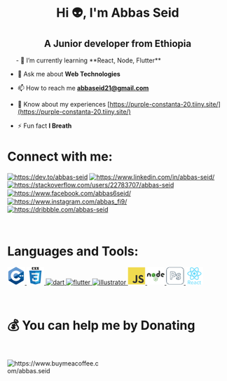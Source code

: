 <h1 align="center">Hi 👽, I'm Abbas Seid</h1>
<h2 align="center">A Junior developer from Ethiopia</h2>
&nbsp;&nbsp;&nbsp;&nbsp;
- 🌱 I’m currently learning **React, Node, Flutter**

- 💬 Ask me about **Web Technologies**

- 📫 How to reach me **abbaseid21@gmail.com**

- 📄 Know about my experiences [https://purple-constanta-20.tiiny.site/](https://purple-constanta-20.tiiny.site/)

- ⚡ Fun fact **I Breath**
&nbsp;&nbsp;&nbsp;&nbsp;
&nbsp;&nbsp;&nbsp;&nbsp;
<h1 align="left">Connect with me:</h1>
<p align="left">
<a href="https://dev.to/https://dev.to/abbas-seid" target="blank"><img align="center" src="https://raw.githubusercontent.com/rahuldkjain/github-profile-readme-generator/master/src/images/icons/Social/devto.svg" alt="https://dev.to/abbas-seid" height="30" width="40" /></a>
<a href="https://www.linkedin.com/in/abbas-seid/" target="blank"><img align="center" src="https://raw.githubusercontent.com/rahuldkjain/github-profile-readme-generator/master/src/images/icons/Social/linked-in-alt.svg" alt="https://www.linkedin.com/in/abbas-seid/" height="30" width="80" /></a>
<a href="https://stackoverflow.com/users/22783707/abbas-seid" target="blank"><img align="center" src="https://raw.githubusercontent.com/rahuldkjain/github-profile-readme-generator/master/src/images/icons/Social/stack-overflow.svg" alt="https://stackoverflow.com/users/22783707/abbas-seid" height="30" width="80" /></a>
<a href="https://www.facebook.com/abbas6seid/" target="blank"><img align="center" src="https://raw.githubusercontent.com/rahuldkjain/github-profile-readme-generator/master/src/images/icons/Social/facebook.svg" alt="https://www.facebook.com/abbas6seid/" height="30" width="80" /></a>
<a href="https://www.instagram.com/abbas_fi9/" target="blank"><img align="center" src="https://raw.githubusercontent.com/rahuldkjain/github-profile-readme-generator/master/src/images/icons/Social/instagram.svg" alt="https://www.instagram.com/abbas_fi9/" height="30" width="80" /></a>
<a href="https://dribbble.com/abbas-seid" target="blank"><img align="center" src="https://raw.githubusercontent.com/rahuldkjain/github-profile-readme-generator/master/src/images/icons/Social/dribbble.svg" alt="https://dribbble.com/abbas-seid" height="30" width="80" /></a>
</p>
&nbsp;&nbsp;&nbsp;&nbsp;
<h1 align="left">Languages and Tools:</h1>
<p align="left"> <a href="https://www.w3schools.com/cpp/" target="_blank" rel="noreferrer"> <img src="https://raw.githubusercontent.com/devicons/devicon/master/icons/cplusplus/cplusplus-original.svg" alt="cplusplus" width="40" height="40"/> </a> <a href="https://www.w3schools.com/css/" target="_blank" rel="noreferrer"> <img src="https://raw.githubusercontent.com/devicons/devicon/master/icons/css3/css3-original-wordmark.svg" alt="css3" width="40" height="40"/> </a> <a href="https://dart.dev" target="_blank" rel="noreferrer"> <img src="https://www.vectorlogo.zone/logos/dartlang/dartlang-icon.svg" alt="dart" width="40" height="40"/> </a> <a href="https://flutter.dev" target="_blank" rel="noreferrer"> <img src="https://www.vectorlogo.zone/logos/flutterio/flutterio-icon.svg" alt="flutter" width="40" height="40"/> </a> <a href="https://www.adobe.com/in/products/illustrator.html" target="_blank" rel="noreferrer"> <img src="https://www.vectorlogo.zone/logos/adobe_illustrator/adobe_illustrator-icon.svg" alt="illustrator" width="40" height="40"/> </a> <a href="https://developer.mozilla.org/en-US/docs/Web/JavaScript" target="_blank" rel="noreferrer"> <img src="https://raw.githubusercontent.com/devicons/devicon/master/icons/javascript/javascript-original.svg" alt="javascript" width="40" height="40"/> </a> <a href="https://nodejs.org" target="_blank" rel="noreferrer"> <img src="https://raw.githubusercontent.com/devicons/devicon/master/icons/nodejs/nodejs-original-wordmark.svg" alt="nodejs" width="40" height="40"  margin-right="30"/> </a> <a href="https://www.photoshop.com/en" target="_blank" rel="noreferrer"> <img src="https://raw.githubusercontent.com/devicons/devicon/master/icons/photoshop/photoshop-line.svg" alt="photoshop" width="40" height="40"/> </a> <a href="https://reactjs.org/" target="_blank" rel="noreferrer"> <img src="https://raw.githubusercontent.com/devicons/devicon/master/icons/react/react-original-wordmark.svg" alt="react" width="40" height="40" margin-right="30"/> </a> </p>
&nbsp;&nbsp;&nbsp;&nbsp;
<h1 align="left">💰 You can help me by Donating</h1>
&nbsp;&nbsp;&nbsp;&nbsp;
<p><a href="https://www.buymeacoffee.com/abbas.seid"> <img align="left" src="https://cdn.buymeacoffee.com/buttons/v2/default-yellow.png" height="50" width="210" alt="https://www.buymeacoffee.com/abbas.seid" /></a></p><br><br>

